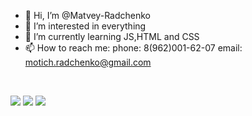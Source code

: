 - 👋 Hi, I’m @Matvey-Radchenko
- 👀 I’m interested in everything
- 🌱 I’m currently learning JS,HTML and CSS
- 📫 How to reach me:
      phone: 8(962)001-62-07
      email: motich.radchenko@gmail.com
<br/>

[<img src="https://img.shields.io/badge/Telegram-blue?logo=telegram&logoColor=white&style=for-the-badge"/>][telegram]
[<img src="https://img.shields.io/badge/Gmail-red?logo=Gmail&logoColor=white&style=for-the-badge"/>][gmail]
[<img src="https://img.shields.io/badge/ВКонтакте-blue?logo=VK&logoColor=white&style=for-the-badge"/>][vk]
      
[telegram]: https://t.me/tg_matvey
[gmail]: motich.radchenko@gmail.com
[vk]:https://vk.com/mae_pochtenie
<!---
Matvey-Radchenko/Matvey-Radchenko is a ✨ special ✨ repository because its `README.md` (this file) appears on your GitHub profile.
You can click the Preview link to take a look at your changes.
--->
